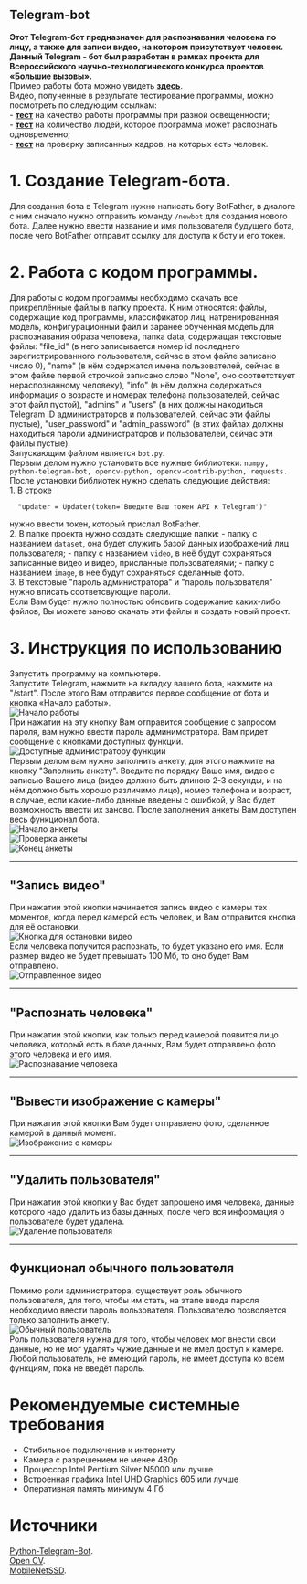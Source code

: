 ##  Telegram-bot
**Этот Telegram-бот предназначен для распознавания человека по лицу, а также для записи видео, на котором присутствует человек. 	 Данный Telegram - бот был разработан в рамках проекта для Всероссийского научно-технологического конкурса проектов «Большие вызовы».** <br> Пример работы бота можно увидеть [**здесь**](https://yadi.sk/i/UdkvTMX3nEJQoA). <br>  Видео, полученные в результате тестирование программы, можно посмотреть по следующим ссылкам: <br> - [**тест**](https://yadi.sk/d/fbQCfvHBf_AYhw) на качество работы программы при разной освещенности; <br> - [**тест**](https://yadi.sk/d/tgP1X-lUiNcGWw) на количество людей, которое программа может распознать одновременно; <br> - [**тест**](https://yadi.sk/d/rNO2JvviPaHamg) на проверку записанных кадров, на которых есть человек.
# 1. Создание Telegram-бота.
Для создания бота в Telegram нужно написать боту BotFather, в диалоге с ним сначало нужно отправить команду ``/newbot`` для создания нового бота. Далее нужно ввести название и имя пользователя будущего бота, после чего BotFather отправит ссылку для доступа к боту и его токен.
# 2. Работа с кодом программы.
   Для работы с кодом программы необходимо скачать все прикреплённые файлы в папку проекта. К ним относятся: файлы, содержащие код программы, классификатор лиц, натренированная модель, конфигурационный файл и заранее обученная модель для распознавания образа человека, папка data, содержащая текстовые файлы: "file_id" (в него записывается номер id последнего зарегистрированного пользователя, сейчас в этом файле записано число 0), "name" (в нём содержатся имена пользователей, сейчас в этом файле первой строчкой записано слово "None", оно соответствует нераспознанному человеку), "info" (в нём должна содержаться информация о возрасте и номерах телефона пользователей, сейчас этот файл пустой), "admins" и "users" (в них должны находиться Telegram ID администраторов и пользователей, сейчас эти файлы пустые), "user_password" и "admin_password" (в этих файлах должны находиться пароли администраторов и пользователей, сейчас эти файлы пустые). 
   <br>	Запускающим файлом является ``bot.py``.<br>	
   Первым делом нужно установить все нужные библиотеки: ``numpy, python-telegram-bot, opencv-python, opencv-contrib-python, requests.``       
	После установки библиотек нужно сделать следующие действия:   
	1. В строке 

	
      "updater = Updater(token='Введите Ваш токен API к Telegram')"  
    
   нужно ввести токен, который прислал BotFather.  
    	2. В папке проекта нужно создать следующие папки:
     - папку с названием ``dataset``, она будет служить базой данных изображений лиц пользователя;
     -  папку с названием ``video``, в неё будут сохраняться записанные видео и видео, присланные пользователями;
     -   папку с названием ``image``, в нее будут сохраняться сделанные фото. <br>
    	3. В текстовые "пароль администратора" и "пароль пользователя" нужно вписать соответсвующие пароли.  
    Если Вам будет нужно полностью обновить содержание каких-либо файлов, Вы можете заново скачать эти файлы и создать новый проект.
  # 3. Инструкция по использованию
  Запустить программу на компьютере.  
    Запустите Telegram, нажмите на вкладку вашего бота, нажмите на "/start". После этого Вам отправится первое сообщение от бота и кнопка «Начало работы».	<br>![Начало работы](https://github.com/k-niiik/telegram-bot/blob/main/PicsArt_01-30-05.59.30.jpg) <br>	При нажатии на эту кнопку  Вам отправится сообщение с запросом пароля, вам нужно ввести пароль админимстратора.  Вам придет сообщение с кнопками доступных функций. <br> ![Доступные администратору функции](https://github.com/k-niiik/telegram-bot/blob/main/PicsArt_01-30-06.01.28.jpg) <br>	
    Первым делом вам нужно заполнить анкету, для этого нажмите на кнопку "Заполнить анкету". Введите по порядку Ваше имя, видео с записью Вашего лица (видео должно быть длиною 2-3 секунды, и на нём должно быть хорошо различимо лицо), номер телефона и возраст, в случае, если какие-либо данные введены с ошибкой, у Вас будет возможность ввести их заново. После заполнения анкеты Вам доступен весь функционал бота.	<br>![Начало анкеты](https://github.com/k-niiik/telegram-bot/blob/main/PicsArt_01-30-06.02.25.jpg) <br>![Проверка анкеты](https://github.com/k-niiik/telegram-bot/blob/main/PicsArt_01-30-06.03.16.jpg) <br>![Конец анкеты](https://github.com/k-niiik/telegram-bot/blob/main/PicsArt_01-30-06.04.14.jpg)
    
 ---------------
 "Запись видео"
 ---------------  
 
   При нажатии этой кнопки начинается запись видео с камеры тех моментов, когда перед камерой есть человек, и Вам отправится кнопка для её остановки.<br>	![Кнопка для остановки видео](https://github.com/k-niiik/telegram-bot/blob/main/PicsArt_01-30-06.06.09.jpg)<br>	Если человека получится распознать, то будет указано его имя. Если размер видео не будет превышать 100 Мб, то оно будет Вам отправлено.	<br>	![Отправленное видео](https://github.com/k-niiik/telegram-bot/blob/main/PicsArt_01-30-06.07.07.jpg)
   
 ----------------------
 "Распознать человека"
 ----------------------
 
   При нажатии этой кнопки, как только перед камерой появится лицо человека, который есть в базе данных, Вам будет отправлено фото этого человека и его имя.	<br>  ![Распознавание человека](https://github.com/k-niiik/telegram-bot/blob/main/PicsArt_01-30-06.08.26.jpg)
   
 ----------------------
 "Вывести изображение с камеры"   
 ----------------------
   
   При нажатии этой кнопки Вам будет отправлено фото, сделанное камерой в данный момент. <br> ![Изображение с камеры](https://github.com/k-niiik/telegram-bot/blob/main/PicsArt_01-30-06.09.16.jpg)
   
----------------------
"Удалить пользователя"
----------------------
     
  При нажатии этой кнопки у Вас будет запрошено имя человека, данные которого надо удалить из базы данных, после чего вся информация о пользователе будет удалена. <br> ![Удаление пользователя](https://github.com/k-niiik/telegram-bot/blob/main/PicsArt_01-30-06.05.15.jpg)
     
--------------------------------
Функционал обычного пользователя
--------------------------------
     
   Помимо роли администратора, существует роль обычного пользователя, для того, чтобы им стать, на этапе ввода пароля необходимо ввести пароль пользователя. Пользователю позволяется только заполнить анкету. <br> ![Обычный пользователь](https://github.com/k-niiik/telegram-bot/blob/main/PicsArt_01-30-06.00.26.jpg) <br> Роль пользователя нужна для того, чтобы человек мог внести свои данные, но не мог удалять чужие данные и не имел доступ к камере.  
     Любой пользователь, не имеющий пароль, не имеет доступа ко всем функциям, пока не введёт пароль.
     
# Рекомендуемые системные требования
- Стибильное подключение к интернету
- Камера с разрешением не менее 480p
- Процессор Intel Pentium Silver N5000 или лучше
- Встроенная графика Intel UHD Graphics 605 или лучше
- Оперативная память минимум 4 Гб
     
#  Источники
[Python-Telegram-Bot](https://github.com/python-telegram-bot/python-telegram-bot).  
[Open CV](https://github.com/opencv/opencv).  
[MobileNetSSD](https://github.com/chuanqi305/MobileNet-SSD).

